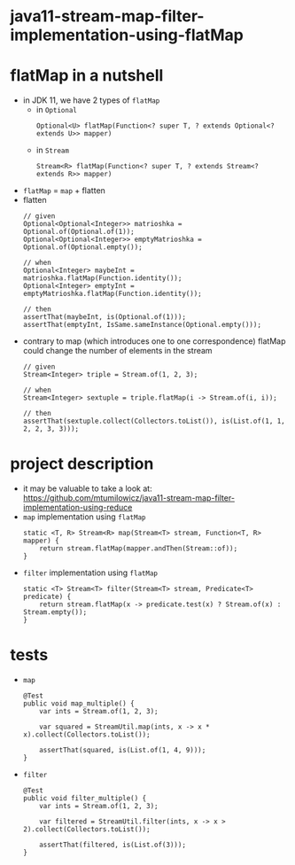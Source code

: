 # java11-stream-map-filter-implementation-using-flatMap

# flatMap in a nutshell
* in JDK 11, we have 2 types of `flatMap`
    * in `Optional`
        ```
        Optional<U> flatMap(Function<? super T, ? extends Optional<? extends U>> mapper)
        ```
    * in `Stream`
        ```
        Stream<R> flatMap(Function<? super T, ? extends Stream<? extends R>> mapper)
        ```
* `flatMap` = `map` + flatten
* flatten
    ```
    // given
    Optional<Optional<Integer>> matrioshka = Optional.of(Optional.of(1));
    Optional<Optional<Integer>> emptyMatrioshka = Optional.of(Optional.empty());
    
    // when
    Optional<Integer> maybeInt = matrioshka.flatMap(Function.identity());
    Optional<Integer> emptyInt = emptyMatrioshka.flatMap(Function.identity());
    
    // then
    assertThat(maybeInt, is(Optional.of(1)));
    assertThat(emptyInt, IsSame.sameInstance(Optional.empty()));
    ```
* contrary to map (which introduces one to one correspondence)
    flatMap could change the number of elements in the stream
    ```
    // given
    Stream<Integer> triple = Stream.of(1, 2, 3);
    
    // when
    Stream<Integer> sextuple = triple.flatMap(i -> Stream.of(i, i));
    
    // then
    assertThat(sextuple.collect(Collectors.toList()), is(List.of(1, 1, 2, 2, 3, 3)));
    ```
# project description
* it may be valuable to take a look at: 
https://github.com/mtumilowicz/java11-stream-map-filter-implementation-using-reduce
* `map` implementation using `flatMap`
    ```
    static <T, R> Stream<R> map(Stream<T> stream, Function<T, R> mapper) {
        return stream.flatMap(mapper.andThen(Stream::of));
    }
    ```
* `filter` implementation using `flatMap`
    ```
    static <T> Stream<T> filter(Stream<T> stream, Predicate<T> predicate) {
        return stream.flatMap(x -> predicate.test(x) ? Stream.of(x) : Stream.empty());
    }
    ```
# tests
* `map`
    ```
    @Test
    public void map_multiple() {
        var ints = Stream.of(1, 2, 3);
        
        var squared = StreamUtil.map(ints, x -> x * x).collect(Collectors.toList());
        
        assertThat(squared, is(List.of(1, 4, 9)));
    }
    ```
* `filter`
    ``` 
    @Test
    public void filter_multiple() {
        var ints = Stream.of(1, 2, 3);
    
        var filtered = StreamUtil.filter(ints, x -> x > 2).collect(Collectors.toList());
    
        assertThat(filtered, is(List.of(3)));
    }
    ```